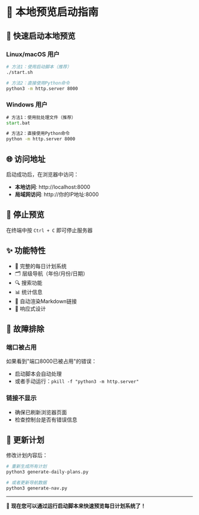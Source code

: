 # 🚀 本地预览启动指南

## 📱 快速启动本地预览

### Linux/macOS 用户

```bash
# 方法1：使用启动脚本（推荐）
./start.sh

# 方法2：直接使用Python命令
python3 -m http.server 8000
```

### Windows 用户

```cmd
# 方法1：使用批处理文件（推荐）
start.bat

# 方法2：直接使用Python命令
python -m http.server 8000
```

## 🌐 访问地址

启动成功后，在浏览器中访问：
- **本地访问**: http://localhost:8000
- **局域网访问**: http://你的IP地址:8000

## 🛑 停止预览

在终端中按 `Ctrl + C` 即可停止服务器

## ✨ 功能特性

- 📅 完整的每日计划系统
- 🗂️ 层级导航（年份/月份/日期）
- 🔍 搜索功能
- 📊 统计信息
- 🔗 自动渲染Markdown链接
- 📱 响应式设计

## 🔧 故障排除

### 端口被占用
如果看到"端口8000已被占用"的错误：
- 启动脚本会自动处理
- 或者手动运行：`pkill -f "python3 -m http.server"`

### 链接不显示
- 确保已刷新浏览器页面
- 检查控制台是否有错误信息

## 📝 更新计划

修改计划内容后：
```bash
# 重新生成所有计划
python3 generate-daily-plans.py

# 或者更新导航数据
python3 generate-nav.py
```

---

🎯 **现在您可以通过运行启动脚本来快速预览每日计划系统了！**
